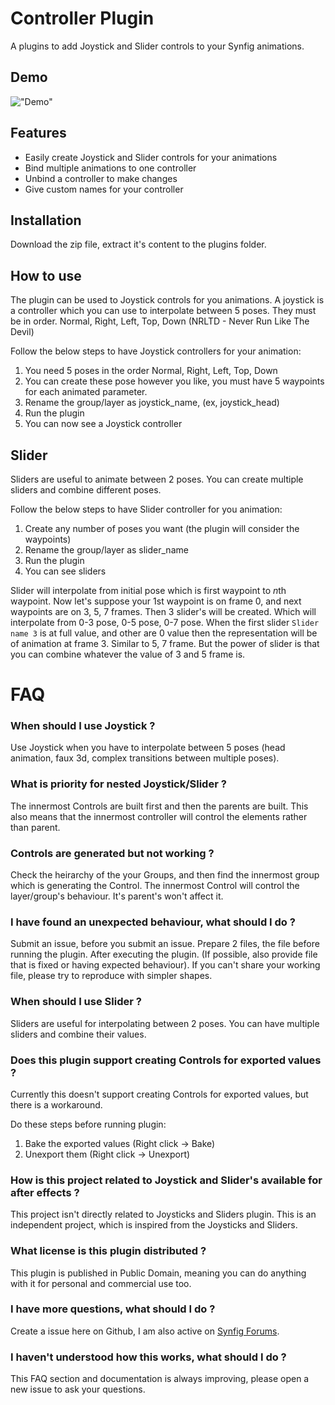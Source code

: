 
# Controller Plugin

A plugins to add Joystick and Slider controls to your Synfig animations.


## Demo

!["Demo"](https://i.imgur.com/3S3XhmX.gif "Demo")


## Features

- Easily create Joystick and Slider controls for your animations
- Bind multiple animations to one controller
- Unbind a controller to make changes
- Give custom names for your controller


## Installation

Download the zip file, extract it's content to the plugins folder.


## How to use

The plugin can be used to Joystick controls for you animations.
A joystick is a controller which you can use to interpolate between 5 poses. They must be in order. Normal, Right, Left, Top, Down (NRLTD - Never Run Like The Devil)

Follow the below steps to have Joystick controllers for your animation:
1. You need 5 poses in the order Normal, Right, Left, Top, Down
2. You can create these pose however you like, you must have 5 waypoints for each animated parameter.
3. Rename the group/layer as joystick_name, (ex, joystick_head)
4. Run the plugin
5. You can now see a Joystick controller

## Slider

Sliders are useful to animate between 2 poses. You can create multiple sliders and combine different poses.

Follow the below steps to have Slider controller for you animation:
1. Create any number of poses you want (the plugin will consider the waypoints)
2. Rename the group/layer as slider_name
3. Run the plugin
4. You can see sliders

Slider will interpolate from initial pose which is first waypoint to *n*th waypoint. Now let's suppose your 1st waypoint is on frame 0, and next waypoints are on 3, 5, 7 frames. Then 3 slider's will be created. Which will interpolate from 0-3 pose, 0-5 pose, 0-7 pose.
When the first slider `Slider name 3` is at full value, and other are 0 value then the representation will be of animation at frame 3.
Similar to 5, 7 frame. But the power of slider is that you can combine whatever the value of 3 and 5 frame is.

# FAQ

### When should I use Joystick ?
Use Joystick when you have to interpolate between 5 poses (head animation, faux 3d, complex transitions between multiple poses).

### What is priority for nested Joystick/Slider ?
The innermost Controls are built first and then the parents are built. This also means that the innermost controller will control the elements rather than parent.

### Controls are generated but not working ?
Check the heirarchy of the your Groups, and then find the innermost group which is generating the Control. The innermost Control will control the layer/group's behaviour. It's parent's won't affect it.

### I have found an unexpected behaviour, what should I do ?
Submit an issue, before you submit an issue. Prepare 2 files, the file before running the plugin. After executing the plugin. (If possible, also provide file that is fixed or having expected behaviour). If you can't share your working file, please try to reproduce with simpler shapes.

### When should I use Slider ?
Sliders are useful for interpolating between 2 poses. You can have multiple sliders and combine their values.

### Does this plugin support creating Controls for exported values ?
Currently this doesn't support creating Controls for exported values, but there is a workaround.

Do these steps before running plugin:

1. Bake the exported values (Right click → Bake)
2. Unexport them (Right click → Unexport)

### How is this project related to Joystick and Slider's available for after effects ?
This project isn't directly related to Joysticks and Sliders plugin. This is an independent project, which is inspired from the Joysticks and Sliders.

### What license is this plugin distributed ?
This plugin is published in Public Domain, meaning you can do anything with it for personal and commercial use too.

### I have more questions, what should I do ?
Create a issue here on Github, I am also active on [Synfig Forums](https://forums.synfig.org/).

### I haven't understood how this works, what should I do ?
This FAQ section and documentation is always improving, please open a new issue to ask your questions.
